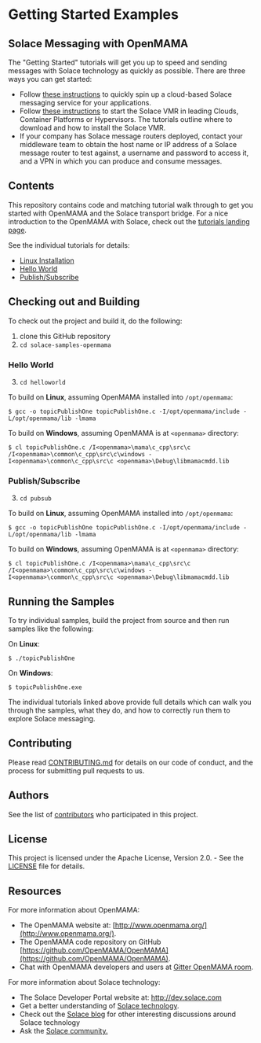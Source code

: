 # Getting Started Examples
## Solace Messaging with OpenMAMA

The "Getting Started" tutorials will get you up to speed and sending messages with Solace technology as quickly as possible. There are three ways you can get started:

- Follow [these instructions](https://cloud.solace.com/create-messaging-service/) to quickly spin up a cloud-based Solace messaging service for your applications.
- Follow [these instructions](https://docs.solace.com/Solace-VMR-Set-Up/Setting-Up-VMRs.htm) to start the Solace VMR in leading Clouds, Container Platforms or Hypervisors. The tutorials outline where to download and how to install the Solace VMR.
- If your company has Solace message routers deployed, contact your middleware team to obtain the host name or IP address of a Solace message router to test against, a username and password to access it, and a VPN in which you can produce and consume messages.

## Contents

This repository contains code and matching tutorial walk through to get you started with OpenMAMA and the Solace transport bridge. For a nice introduction to the OpenMAMA with Solace, check out the [tutorials landing page](https://solacesamples.github.io/solace-samples-openmama/).

See the individual tutorials for details:

- [Linux Installation](https://solacesamples.github.io/solace-samples-openmama/installation-linux)
- [Hello World](https://solacesamples.github.io/solace-samples-openmama/hello-world)
- [Publish/Subscribe](https://solacesamples.github.io/solace-samples-openmama/publish-subscribe)

## Checking out and Building

To check out the project and build it, do the following:

  1. clone this GitHub repository
  2. `cd solace-samples-openmama`

### Hello World

  3. `cd helloworld`
 
To build on **Linux**, assuming OpenMAMA installed into `/opt/openmama`:
```
$ gcc -o topicPublishOne topicPublishOne.c -I/opt/openmama/include -L/opt/openmama/lib -lmama
```

To build on **Windows**, assuming OpenMAMA is at `<openmama>` directory:
```
$ cl topicPublishOne.c /I<openmama>\mama\c_cpp\src\c /I<openmama>\common\c_cpp\src\c\windows -I<openmama>\common\c_cpp\src\c <openmama>\Debug\libmamacmdd.lib
```

### Publish/Subscribe 

  3. `cd pubsub`
 
To build on **Linux**, assuming OpenMAMA installed into `/opt/openmama`:
```
$ gcc -o topicPublishOne topicPublishOne.c -I/opt/openmama/include -L/opt/openmama/lib -lmama
```

To build on **Windows**, assuming OpenMAMA is at `<openmama>` directory:
```
$ cl topicPublishOne.c /I<openmama>\mama\c_cpp\src\c /I<openmama>\common\c_cpp\src\c\windows -I<openmama>\common\c_cpp\src\c <openmama>\Debug\libmamacmdd.lib
```

## Running the Samples

To try individual samples, build the project from source and then run samples like the following:

On **Linux**:

```
$ ./topicPublishOne
```

On **Windows**:

```
$ topicPublishOne.exe
```

The individual tutorials linked above provide full details which can walk you through the samples, what they do, and how to correctly run them to explore Solace messaging.

## Contributing

Please read [CONTRIBUTING.md](CONTRIBUTING.md) for details on our code of conduct, and the process for submitting pull requests to us.

## Authors

See the list of [contributors](https://github.com/SolaceSamples/solace-samples-openmama/contributors) who participated in this project.

## License

This project is licensed under the Apache License, Version 2.0. - See the [LICENSE](LICENSE) file for details.

## Resources

For more information about OpenMAMA:

- The OpenMAMA website at: [http://www.openmama.org/](http://www.openmama.org/).
- The OpenMAMA code repository on GitHub [https://github.com/OpenMAMA/OpenMAMA](https://github.com/OpenMAMA/OpenMAMA).
- Chat with OpenMAMA developers and users at [Gitter OpenMAMA room](https://gitter.im/OpenMAMA/OpenMAMA).

For more information about Solace technology:

- The Solace Developer Portal website at: http://dev.solace.com
- Get a better understanding of [Solace technology](http://dev.solace.com/tech/).
- Check out the [Solace blog](http://dev.solace.com/blog/) for other interesting discussions around Solace technology
- Ask the [Solace community.](http://dev.solace.com/community/)
